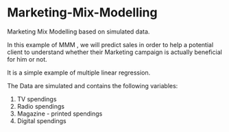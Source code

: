 # Marketing-Mix-Modelling
Marketing Mix Modelling based on simulated data.

In this example of MMM , we will predict sales in order to help a potential client to understand whether their Marketing campaign is actually beneficial for him or not.

It is a simple example of multiple linear regression.

The Data are simulated and contains the following variables:

1) TV spendings
2) Radio spendings
3) Magazine - printed spendings
4) Digital spendings






